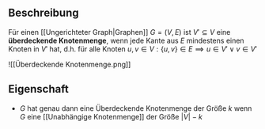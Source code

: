 ## Beschreibung
Für einen [[Ungerichteter Graph|Graphen]] $G=(V, E)$ ist $V' \subseteq V$ eine **überdeckende Knotenmenge**, wenn jede Kante aus $E$ mindestens einen Knoten in $V'$ hat, d.h. für alle Knoten $u, v \in V: \{u, v\} \in E \implies u \in V' \vee v\in V'$

![[Überdeckende Knotenmenge.png]]

## Eigenschaft
- $G$ hat genau dann eine Überdeckende Knotenmenge der Größe $k$ wenn $G$ eine [[Unabhängige Knotenmenge]] der Größe $|V|-k$